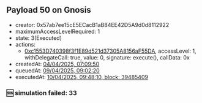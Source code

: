 ## Payload 50 on Gnosis

- creator: 0x57ab7ee15cE5ECacB1aB84EE42D5A9d0d8112922
- maximumAccessLevelRequired: 1
- state: 3(Executed)
- actions:
  - [0xc1553D740398f3f1E89d521d37305A8156aF55DA](https://gnosisscan.io/tx/0xc1553D740398f3f1E89d521d37305A8156aF55DA), accessLevel: 1, withDelegateCall: true, value: 0, signature: execute(), callData: 0x
- createdAt: [04/04/2025, 07:09:50](https://gnosisscan.io/tx/0x5f9bcd1a8991e3bb9004c422257740328a07f3c1f9bbc25695002ed668c87faf)
- queuedAt: [09/04/2025, 09:02:20](https://gnosisscan.io/tx/0x5ad64d8eebebb12bf962141f63cd3839e0b194da182ba037305baa0e6f50a9ce)
- executedAt: [10/04/2025, 09:48:10, block: 39485409](https://gnosisscan.io/tx/0x042fe8cd80ddca52a8d2ca78ee57a505788f45cc11fc6943c3bbeac5523b195b)

### :sos: simulation failed: 33

